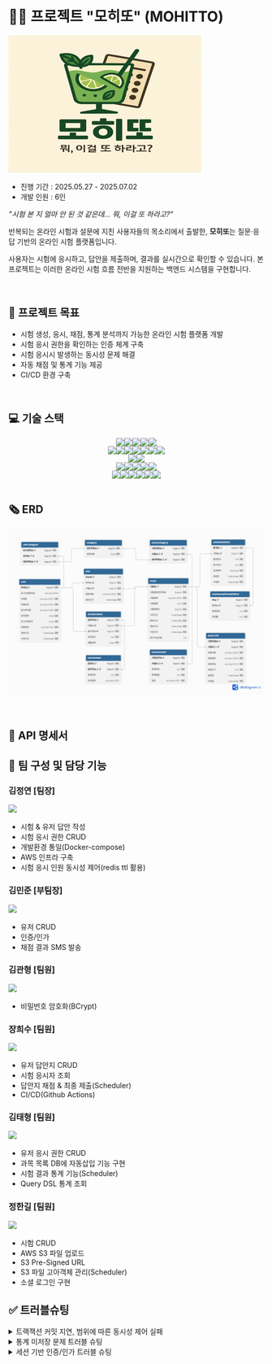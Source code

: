 # 🍋‍🟩 프로젝트 "모히또" (MOHITTO)

![mohitto_logo_380x270.png](mohitto_logo_380x270.png)

- 진행 기간 : 2025.05.27 - 2025.07.02
- 개발 인원 : 6인

<i>"시험 본 지 얼마 안 된 것 같은데… 뭐, 이걸 또 하라고?"</i>

반복되는 온라인 시험과 설문에 지친 사용자들의 목소리에서 출발한,
**모히또**는 질문·응답 기반의 온라인 시험 플랫폼입니다.

사용자는 시험에 응시하고, 답안을 제출하며, 결과를 실시간으로 확인할 수 있습니다.
본 프로젝트는 이러한 온라인 시험 흐름 전반을 지원하는 백엔드 시스템을 구현합니다.

<br>

## 🎯 프로젝트 목표

- 시험 생성, 응시, 채점, 통계 분석까지 가능한 온라인 시험 플랫폼 개발
- 시험 응시 권한을 확인하는 인증 체계 구축
- 시험 응시시 발생하는 동시성 문제 해결
- 자동 채점 및 통계 기능 제공
- CI/CD 환경 구축

<br>

## 💻 기술 스택

<div style="display: flex; justify-content: center;">
  <img src="https://img.shields.io/badge/Java-007396?&style=flat&logo=java&logoColor=white" />
  <img src="https://img.shields.io/badge/Spring Boot-6DB33F?&style=flat&logo=springboot&logoColor=white" />
  <img src="https://img.shields.io/badge/Spring Data JPA-59666C?&style=flat&logo=spring&logoColor=white" />
  <img src="https://img.shields.io/badge/QueryDSL-009DC7?style=flat&logo=graphql&logoColor=white" />
  <img src="https://img.shields.io/badge/Session-6DB33F?style=flat&logo=springsecurity&logoColor=white" />
</div>

<div style="display: flex; justify-content: center;">
  <img src="https://img.shields.io/badge/MySQL-4479A1?&style=flat&logo=mysql&logoColor=white" />
  <img src="https://img.shields.io/badge/Redis-DC382D?&style=flat&logo=redis&logoColor=white" />
  <img src="https://img.shields.io/badge/Elasticsearch-005571?&style=flat&logo=elasticsearch&logoColor=white" />
  <img src="https://img.shields.io/badge/AWS EC2-FF9900?&style=flat&logo=amazonaws&logoColor=white" />
  <img src="https://img.shields.io/badge/AWS S3-569A31?&style=flat&logo=amazons3&logoColor=white" />
  <img src="https://img.shields.io/badge/AWS RDS-527FFF?style=flat&logo=amazonrds&logoColor=white" />
  <img src="https://img.shields.io/badge/Nginx-009639?style=flat&logo=nginx&logoColor=white" />
</div>

<div style="display: flex; justify-content: center;">
  <img src="https://img.shields.io/badge/GitHub Actions-2088FF?style=flat&logo=githubactions&logoColor=white" />
  <img src="https://img.shields.io/badge/Docker-2496ED?&style=flat&logo=docker&logoColor=white" />
</div>

<div style="display: flex; justify-content: center;">
  <img src="https://img.shields.io/badge/JUnit5-25A162?style=flat&logo=testinglibrary&logoColor=white" />
  <img src="https://img.shields.io/badge/Postman-FF6C37?style=flat&logo=postman&logoColor=white" />
  <img src="https://img.shields.io/badge/Swagger-85EA2D?style=flat&logo=swagger&logoColor=black" />
  <img src="https://img.shields.io/badge/Prometheus-E6522C?style=flat&logo=prometheus&logoColor=white" />
  <img src="https://img.shields.io/badge/Grafana-F46800?style=flat&logo=grafana&logoColor=white" />
</div>

<div style="display: flex; justify-content: center;">
  <img src="https://img.shields.io/badge/Git-F05032?&style=flat&logo=git&logoColor=white" />
  <img src="https://img.shields.io/badge/IntelliJ IDEA-000000?style=flat&logo=intellijidea&logoColor=white" />
  <img src="https://img.shields.io/badge/GitHub-181717?style=flat&logo=github&logoColor=white" />
  <img src="https://img.shields.io/badge/Slack-4A154B?style=flat&logo=slack&logoColor=white" />
  <img src="https://img.shields.io/badge/Notion-000000?style=flat&logo=notion&logoColor=white" />
  <img src="https://img.shields.io/badge/Figma-F24E1E?style=flat&logo=figma&logoColor=white" />
</div>

<br>

## 🗞 ERD

![Mohitto_ERD.png](Mohitto_ERD.png)

<br>

## 📄 API 명세서

## 👥 팀 구성 및 담당 기능

### 김정연 [팀장]

[<img src="https://img.shields.io/badge/GitHub-181717?style=flat&logo=GitHub&logoColor=white" height="16">](https://github.com/JyeonV)

- 시험 & 유저 답안 작성
- 시험 응시 권한 CRUD
- 개발환경 통일(Docker-compose)
- AWS 인프라 구축
- 시험 응시 인원 동시성 제어(redis ttl 활용)

### 김민준 [부팀장]

[<img src="https://img.shields.io/badge/GitHub-181717?style=flat&logo=GitHub&logoColor=white" height="16">](https://github.com/minsa05)

- 유저 CRUD
- 인증/인가
- 채점 결과 SMS 발송

### 김관형 [팀원]

[<img src="https://img.shields.io/badge/GitHub-181717?style=flat&logo=GitHub&logoColor=white" height="16">](https://github.com/kwanhyoungkim)

- 비밀번호 암호화(BCrypt)

### 장희수 [팀원]

[<img src="https://img.shields.io/badge/GitHub-181717?style=flat&logo=GitHub&logoColor=white" height="16">](https://github.com/SaltBr)

- 유저 답안지 CRUD
- 시험 응시자 조회
- 답안지 채점 & 최종 제출(Scheduler)
- CI/CD(Github Actions)

### 김태형 [팀원]

[<img src="https://img.shields.io/badge/GitHub-181717?style=flat&logo=GitHub&logoColor=white" height="16">](https://github.com/kimth-dev)

- 유저 응시 권한 CRUD
- 과목 목록 DB에 자동삽입 기능 구현
- 시험 결과 통계 기능(Scheduler)
- Query DSL 통계 조회

### 정한길 [팀원]

[<img src="https://img.shields.io/badge/GitHub-181717?style=flat&logo=GitHub&logoColor=white" height="16">](https://github.com/HanGil-Jeong)

- 시험 CRUD
- AWS S3 파일 업로드
- S3 Pre-Signed URL
- S3 파일 고아객체 관리(Scheduler)
- 소셜 로그인 구현

## ✅ 트러블슈팅

<details>
<summary>트랙잭션 커밋 지연, 범위에 따른 동시성 제어 실패</summary>

### 1️⃣ 문제 개요

- remainUsers = 50인 시험에 대해 60개의 스레드가 동시에 응시 요청을 보내는 테스트를 실행함
  ⇒ remainUsers 가 0이 아닌 값으로 남거나, AnswerSheet의 개수가 50보다 많아짐.

### 2️⃣ 문제 해결 과정

- **원인 찾기 (추론)**
    1. Lock 이 본인의 기능을 제대로 못함(범위, Redis 키 설정 등)
    2. Lock 범위 이외의 AnswerSheet 생성 과정에서 생긴 예외
    3. createAnswerSheet 메서드의 Transactional 때문
- **소거법 적용**
    1. 기존 코드에서 Transactional, AnswerSheet 생성 관련 비지니스 로직 제외 테스트 진행

    - 테스트 통과 ⇒ 1번은 원인 아님

    2. 기존 코드에서 Transactional 만 제거

    - 테스트 통과 ⇒ 2번도 원인 아님 , 3번이 원인인걸 찾아냄

    3. Transactional 의 어떤점 때문인지 원인 분석하기 위해 로그 생성해서 분석

    - **트랜잭션의 범위와 커밋 지연의 문제**로 확인

      처음 들어간 3번 스레드가 락을 획득, 조회, 감소 후 해제 한 모습을 확인했습니다.

      근데 분명 3번 스레드가 remainUsers를 감소 시켰는데도 적용(커밋)이 안된 상태로 8번 스레드가 조회한 걸 확인했습니다.
      이를 통해 **트랜잭션의 범위와 커밋 지연의 문제**로 확인 할 수 있었습니다.

  **⇒ 원인** : **락 점유 해제 시간이 트랜잭션 커밋 시점보다 빠르기 때문**에 업데이트 값이 DB에 반영 X

  락의 해제 시점이 트랜잭션 커밋 시점보다 빠른 경우 (현재)

- **해결 방법**
    - **트랜잭션 커밋 후 락을 해제**
    - 트랜잭션 커밋 이후 락을 해제하는 경우

### 3️⃣ 최종 해결책

- 락을 먼저 획득 한 후 내부 임계 영역에 트랜잭션을 넣어주는 방식으로 수정
- 같은 클래스 내의 트랜잭션을 적용한 메서드를 호출하면 프록시 적용 방식에 의해 트랜잭션이
  제대로 동작하지 않으므로 클래스 분리를 적용
- AnswerSheetLockService : Redisson 락 획득/해제를 담당하는 클래스
- AnswerSheetService : 순수하게 비지니스 로직 + 트랜잭션 책임만 가지는 클래스

### 4️⃣ 회고

- Redisson 등 분산 락을 사용할 경우, **락 해제 시점과 트랜잭션 커밋 타이밍이 어긋날 수 있음**에
  유의해야 함.

</details>

<details>
<summary>통계 미저장 문제 트러블 슈팅</summary>

### 1️⃣ 문제 개요

- `exam_statistics` 테이블에는 통계 데이터가 정상적으로 저장되었지만,`exam_question_statistics` 테이블에는 문제별 정답률 데이터가 저장되지 않는 현상이 발생.
- 이로 인해 통계 조회 시 문제별 정답률이 표시되지 않아 통계가 불안정함.

### 2️⃣ 문제 해결 과정

- 실제 DB를 확인해보니 `exam_statistics` 테이블은 채워져 있는 반면 `exam_question_statistics` 테이블은 비어있었음
- 서비스 로직에 로그를 삽입하여 흐름을 추적한 결과, `saveStatistics()` 메서드 내의
  메서드 내 아래 조건문에 의해 조기 종료되는 것을 확인

```jsx
if (examStatisticsJpaRepository.findByExamId(examId).isPresent()) {
    return;
}
```

- `exam_statistics`에 데이터가 존재하는 경우 전체 로직을 조기 종료하도록 조건이 걸려 있었음
  이로 인해 `exam_question_statistics` 테이블에 대한 저장 로직도 실행되지 않았고,
  통계 테이블 간 데이터 불일치가 발생함.
- `exam_statistics` 테이블 데이터를 수동 삭제 후 `saveStatistics()` 메서드를 다시 실행하자, `exam_question_statistics`에도 정상적으로 데이터가 저장됨.
- 이는 곧 정답률 저장 로직이 실행 자체가 안 되고 있었다는 것을 의미함.

- 현재 구조에서는 스케줄러가 주기적으로 통계를 계산하고 저장하게 되어 있으나, 기존 통계가 존재하면 모든 저장 로직이 종료되기 때문에 데이터 누락 또는 이전 오류로 인한 미반영 상태가 계속 유지될 수 있음.
  이 구조는 스케줄러 기반 자동화에 있어 중대한 결함이며, 통계 정확성과 시스템 신뢰성에 영향을 줄 수 있음.

### 3️⃣ 최종 해결책

주요 변경점

- 매 실행마다 기존 데이터를 삭제하고 저장하는식으로 구현하면 코드는 간단해지지만 불필요한 write query를 방지하고 DB부하를 최소하기 하기 위해 변경 감지 기반 저장방식으로 변경
- 기존 통계와 평균 점수, 응시자 수, 정답률을 비교후, 변경사항이 없으면 저장하지 않고 변경사항이 감지될 시 기존 통계 삭제 후 저장

### 4️⃣ 회고

### **깨달은점**

- 테이블에 데이터가 존재할 경우 저장을 생략하는 방식은 단일 테이블 구조에서는 문제 없이 작동할 수 있다.

  그러나 이번처럼 데이터가 두 개 이상의 테이블(`exam_statistics`, `exam_question_statistics`)에 분산되어 저장되는 구조에서는

  일부 테이블의 데이터가 누락되어도 이를 감지하지 못한 채 로직이 조기 종료되는 문제가 발생할 수 있다는 점을 체감했다.

- 이로 인해 조회 시 예상치 못한 데이터 누락 현상이 발생할 수 있으며,  
  특히 이러한 로직이 스케줄러 같은 자동화 기술에 적용되는 경우
  문제가 발생했을 때 실시간으로 인지하기 어려워지므로 조기 종료 조건을 더욱 신중하게 설계해야 한다는 교훈을 얻었다.

### 고려했으나 미구현 / 추후 구현 예정

- 수동 API를 통해 통계 데이터를 직접 삭제 및 재생성하는 방식도 고려했지만,

  스케줄러와 수동 API 간의 충돌을 방지하려면 **분산 락(Redis Lock 등)**을 도입해야 하고, 이는 복잡도를 증가시키게 된다.

- 하지만 현재 통계 데이터는 일반 사용자에게 실시간으로 제공될 필요는 없으며,

  관리자가 내부적으로 검토하는 용도이기 때문에, 우선순위는 낮다고 판단하여 도입을 보류하였다.

- 대신, 스케줄러의 자동화 로직을 개선하여 통계 데이터가 항상 최신 상태로 유지되도록 하는 방향으로 집중하였다.
- 현재 자동화 로직은 변경이 감지되면 기존 통계를 삭제 후 새로 저장하는 구조이기 때문에,

  기존 통계와 새로운 통계를 비교하거나, 변경 이력을 추적하는 것이 불가능하다는 단점이 있다.

- 따라서 추후 통계 변경 이력 또는 비교 기능이 필요할 경우를 대비해 다음과 같은 방안을 고려했다.
    - `version` 컬럼을 통해 통계 버전을 관리
    - `statistics_history` 테이블을 별도로 구성하여 과거 통계 이력을 저장

</details>

<details>
<summary>세션 기반 인증/인가 트러블 슈팅</summary>

### 1️⃣ 문제 개요

- @UserSession SessionUser sessionUser를 주입받은 API 에서 아래의 에러 발생

```java
java.lang.NullPointerException:
Cannot invoke "SessionUser.getUserId()"because "sessionUser"is null
```

- 원인 → 로그인된 상태에서 호출한 API임에도 sessionUser가 null로 들어옴

### 2️⃣ 문제 해결 과정

✔ 1.로그인 된 상태가 아닌 사용자가 호출한 것일것이다
✔2. Filter에서 세션을 request.setAttribute하지 못하고 있는 상태이다
✔3.ArgumentResolver에서 세션 주입이 실패했을것이다
✔4.Filter 등록 순서 문제

### 3️⃣ 최종 해결책

- 세션 주입이 안되던 문제는 Fliter 등록 순서 문제였음
- DispatcherServlet보다 먼저 실행되지 않으면 UserSession은 null이 들어오게 된다

### 4️⃣ 회고

- 세션주입이 되지않았던 문제를 처음인 인증실패로 생각했지만
  사실은 Filter와 ArgumentResolvert 실행 순서의 시작된 문제였다
- Spring에서 Filter를 직접 등록할경우 DispatcherServlet보다 먼저 실행 되도록 순서를 지정하지 않으면 Filter가 의도한 대로 작동하지 않을수가 있다
- Filter → DispatcherServlet → ArgumentResolver → Controller 이 순서가 반드시 보장되어야한다
  이
- 이번 프로젝트를 통해 Spring의 내부 실행 순서를 경험했고 Filter를 직접 등록할때 순서 조정이 필수적임을 기억해야겠다

</details>